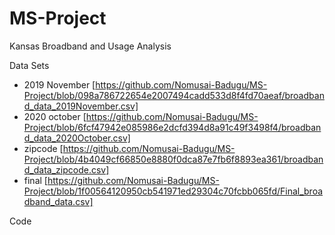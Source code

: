 # MS-Project
Kansas Broadband and Usage Analysis

Data Sets
- 2019 November [https://github.com/Nomusai-Badugu/MS-Project/blob/098a786722654e2007494cadd533d8f4fd70aeaf/broadband_data_2019November.csv]
- 2020 october [https://github.com/Nomusai-Badugu/MS-Project/blob/6fcf47942e085986e2dcfd394d8a91c49f3498f4/broadband_data_2020October.csv]
- zipcode [https://github.com/Nomusai-Badugu/MS-Project/blob/4b4049cf66850e8880f0dca87e7fb6f8893ea361/broadband_data_zipcode.csv]
- final [https://github.com/Nomusai-Badugu/MS-Project/blob/1f00564120950cb541971ed29304c70fcbb065fd/Final_broadband_data.csv]


Code
  
